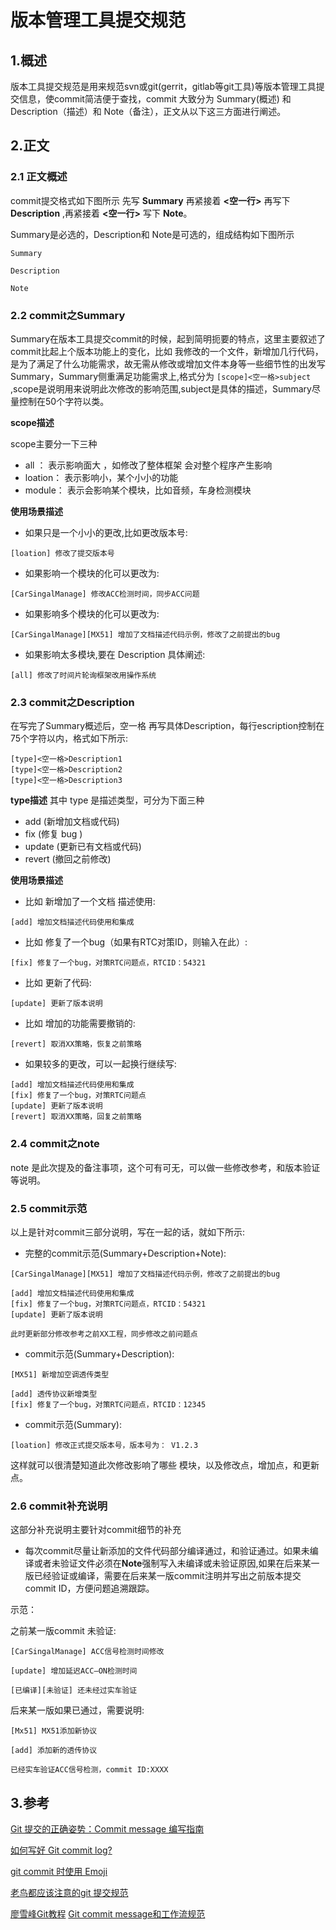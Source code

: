 # 版本管理工具提交规范

## 1.概述

版本工具提交规范是用来规范svn或git(gerrit，gitlab等git工具)等版本管理工具提交信息，使commit简洁便于查找，commit 大致分为 Summary(概述) 和 Description（描述）和 Note（备注），正文从以下这三方面进行阐述。

## 2.正文

### 2.1 正文概述

commit提交格式如下图所示 先写 **Summary** 再紧接着 **<空一行>** 再写下 **Description** ,再紧接着 **<空一行>** 写下 **Note**。

Summary是必选的，Description和 Note是可选的，组成结构如下图所示

``` commit
Summary

Description

Note
```

### 2.2 commit之Summary

Summary在版本工具提交commit的时候，起到简明扼要的特点，这里主要叙述了commit比起上个版本功能上的变化，比如 我修改的一个文件，新增加几行代码，是为了满足了什么功能需求，故无需从修改或增加文件本身等一些细节性的出发写 Summary，Summary侧重满足功能需求上,格式分为 ```[scope]<空一格>subject``` ,scope是说明用来说明此次修改的影响范围,subject是具体的描述，Summary尽量控制在50个字符以类。

**scope描述**

scope主要分一下三种
- all ：    表示影响面大 ，如修改了整体框架 会对整个程序产生影响
- loation： 表示影响小，某个小小的功能
- module：  表示会影响某个模块，比如音频，车身检测模块

**使用场景描述**

- 如果只是一个小小的更改,比如更改版本号:

```Summary
[loation] 修改了提交版本号
```
- 如果影响一个模块的化可以更改为:

```Summary
[CarSingalManage] 修改ACC检测时间，同步ACC问题
```
- 如果影响多个模块的化可以更改为:

```Summary
[CarSingalManage][MX51] 增加了文档描述代码示例，修改了之前提出的bug
```
- 如果影响太多模块,要在 Description 具体阐述:

```Summary
[all] 修改了时间片轮询框架改用操作系统
```
### 2.3 commit之Description

在写完了Summary概述后，空一格 再写具体Description，每行escription控制在75个字符以内，格式如下所示:

```Description
[type]<空一格>Description1
[type]<空一格>Description2
[type]<空一格>Description3
```
**type描述**
其中 type 是描述类型，可分为下面三种

- add (新增加文档或代码)
- fix (修复 bug )
- update (更新已有文档或代码)
- revert (撤回之前修改)

**使用场景描述**

- 比如 新增加了一个文档 描述使用:

```Description
[add] 增加文档描述代码使用和集成
```
- 比如 修复了一个bug（如果有RTC对策ID，则输入在此）:

```Description
[fix] 修复了一个bug，对策RTC问题点，RTCID：54321
```
- 比如 更新了代码:

```Description
[update] 更新了版本说明
```
- 比如 增加的功能需要撤销的:

```Description
[revert] 取消XX策略，恢复之前策略
```
- 如果较多的更改，可以一起换行继续写:

```Description
[add] 增加文档描述代码使用和集成
[fix] 修复了一个bug，对策RTC问题点
[update] 更新了版本说明
[revert] 取消XX策略，回复之前策略
```
### 2.4 commit之note

note 是此次提及的备注事项，这个可有可无，可以做一些修改参考，和版本验证等说明。

### 2.5 commit示范

以上是针对commit三部分说明，写在一起的话，就如下所示:

- 完整的commit示范(Summary+Description+Note):

``` commit
[CarSingalManage][MX51] 增加了文档描述代码示例，修改了之前提出的bug

[add] 增加文档描述代码使用和集成
[fix] 修复了一个bug，对策RTC问题点，RTCID：54321
[update] 更新了版本说明

此时更新部分修改参考之前XX工程，同步修改之前问题点
```
- commit示范(Summary+Description):

``` commit
[MX51] 新增加空调透传类型

[add] 透传协议新增类型
[fix] 修复了一个bug，对策RTC问题点，RTCID：12345
```
- commit示范(Summary):

``` commit
[loation] 修改正式提交版本号，版本号为： V1.2.3
```
这样就可以很清楚知道此次修改影响了哪些 模块，以及修改点，增加点，和更新点。

### 2.6 commit补充说明
这部分补充说明主要针对commit细节的补充

- 每次commit尽量让新添加的文件代码部分编译通过，和验证通过。如果未编译或者未验证文件必须在**Note**强制写入未编译或未验证原因,如果在后来某一版已经验证或编译，需要在后来某一版commit注明并写出之前版本提交commit ID，方便问题追溯跟踪。

示范：

之前某一版commit 未验证:

``` commit
[CarSingalManage] ACC信号检测时间修改

[update] 增加延迟ACC—ON检测时间

[已编译][未验证] 还未经过实车验证
```
后来某一版如果已通过，需要说明:

``` commit
[Mx51] MX51添加新协议

[add] 添加新的透传协议

已经实车验证ACC信号检测，commit ID:XXXX
```
## 3.参考

[Git 提交的正确姿势：Commit message 编写指南](http://www.oschina.net/news/69705/git-commit-message-and-changelog-guide)

[如何写好 Git commit log?](https://www.zhihu.com/question/21209619/answer/257574960)

[git commit 时使用 Emoji](https://zhuanlan.zhihu.com/p/29764863)

[老鸟都应该注意的git 提交规范](http://www.cnblogs.com/ctaodream/p/6066694.html)

[廖雪峰Git教程](https://www.liaoxuefeng.com/wiki/0013739516305929606dd18361248578c67b8067c8c017b000)
[Git commit message和工作流规范](http://www.cnblogs.com/cpselvis/p/6501485.html)
